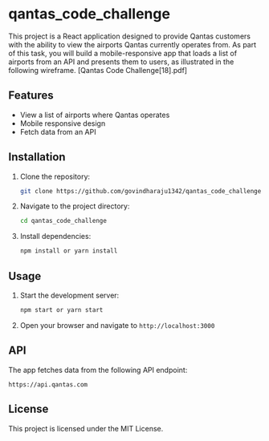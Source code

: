 # qantas_code_challenge
This project is a React application designed to provide Qantas customers with the ability to view the airports Qantas currently operates from. As part of this task, you will build a mobile-responsive app that loads a list of airports from an API and presents them to users, as illustrated in the following wireframe. [Qantas Code Challenge[18].pdf]

## Features

- View a list of airports where Qantas operates
- Mobile responsive design
- Fetch data from an API

## Installation

1. Clone the repository:
    ```sh
    git clone https://github.com/govindharaju1342/qantas_code_challenge.git
    ```
2. Navigate to the project directory:
    ```sh
    cd qantas_code_challenge
    ```
3. Install dependencies:
    ```sh
    npm install or yarn install
    ```

## Usage

1. Start the development server:
    ```sh
    npm start or yarn start
    ```
2. Open your browser and navigate to `http://localhost:3000`

## API

The app fetches data from the following API endpoint:
```
https://api.qantas.com
```

## License

This project is licensed under the MIT License.